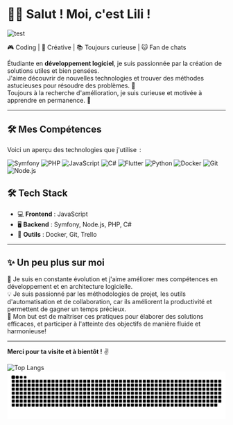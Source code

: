 # 👩‍💻 Salut ! Moi, c'est Lili ! 

![test](https://www.flaticon.com/fr/icone-animee-gratuite/refonte_15713025)

🎮 Coding | 🎨 Créative | 📚 Toujours curieuse | 🐱 Fan de chats
 
Étudiante en **développement logiciel**, je suis passionnée par la création de solutions utiles et bien pensées.  
J'aime découvrir de nouvelles technologies et trouver des méthodes astucieuses pour résoudre des problèmes. 🚀  
Toujours à la recherche d'amélioration, je suis curieuse et motivée à apprendre en permanence. 🌟

---

## 🛠️ Mes Compétences

Voici un aperçu des technologies que j'utilise  :

![Symfony](https://img.shields.io/badge/Symfony-000000?style=for-the-badge&logo=symfony&logoColor=white)
![PHP](https://img.shields.io/badge/PHP-777BB4?style=for-the-badge&logo=php&logoColor=white)
![JavaScript](https://img.shields.io/badge/JavaScript-F7DF1E?style=for-the-badge&logo=javascript&logoColor=black)
![C#](https://img.shields.io/badge/C%23-239120?style=for-the-badge&logo=c-sharp&logoColor=white)
![Flutter](https://img.shields.io/badge/Flutter-02569B?style=for-the-badge&logo=flutter&logoColor=white)
![Python](https://img.shields.io/badge/Python-3776AB?style=for-the-badge&logo=python&logoColor=white)
![Docker](https://img.shields.io/badge/Docker-2496ED?style=for-the-badge&logo=docker&logoColor=white)
![Git](https://img.shields.io/badge/Git-F05032?style=for-the-badge&logo=git&logoColor=white)
![Node.js](https://img.shields.io/badge/Node.js-339933?style=for-the-badge&logo=node.js&logoColor=white)

## 🛠️ Tech Stack
- 💻 **Frontend** : JavaScript
- 🖥️ **Backend** : Symfony, Node.js, PHP, C#
- 🐳 **Outils** : Docker, Git, Trello

---

## ✨ Un peu plus sur moi

🌱 Je suis en constante évolution et j'aime améliorer mes compétences en développement et en architecture logicielle.  
💡 Je suis passionné par les méthodologies de projet, les outils d'automatisation et de collaboration, car ils améliorent la productivité et permettent de gagner un temps précieux. \
🎯 Mon but est de maîtriser ces pratiques pour élaborer des solutions efficaces, et participer à l'atteinte des objectifs de manière fluide et harmonieuse!  

---

**Merci pour ta visite et à bientôt !** ✌️  


![Top Langs](https://github-readme-stats.vercel.app/api/top-langs/?username=justlsia&layout=compact&theme=radical)
![Contribution Animation](https://github.com/Platane/snk/raw/output/github-contribution-grid-snake.svg)





